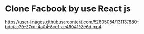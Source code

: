 <h1>Clone Facbook by use React js </h1>



https://user-images.githubusercontent.com/52605054/131137880-bdcfac79-27cd-4a04-8ce1-ae4504192e6d.mp4



